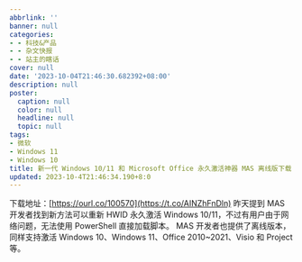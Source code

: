 ```yaml
---
abbrlink: ''
banner: null
categories:
- - 科技&产品
- - 杂文快报
- - 站主的瞎话
cover: null
date: '2023-10-04T21:46:30.682392+08:00'
description: null
poster:
  caption: null
  color: null
  headline: null
  topic: null
tags:
- 微软
- Windows 11
- Windows 10
title: 新一代 Windows 10/11 和 Microsoft Office 永久激活神器 MAS 离线版下载
updated: 2023-10-4T21:46:34.190+8:0
---
```

下载地址：[https://ourl.co/100570](https://t.co/AINZhFnDln)  昨天提到 MAS 开发者找到新方法可以重新 HWID 永久激活 Windows 10/11，不过有用户由于网络问题，无法使用 PowerShell 直接加载脚本。  MAS 开发者也提供了离线版本，同样支持激活 Windows 10、Windows 11、Office 2010\~2021、Visio 和 Project 等。
